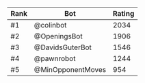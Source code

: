 Rank|Bot|Rating
---|---|---
#1|@colinbot|2034
#2|@OpeningsBot|1906
#3|@DavidsGuterBot|1546
#4|@pawnrobot|1244
#5|@MinOpponentMoves|954
